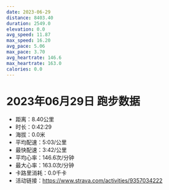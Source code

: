 ```yaml
---
date: 2023-06-29
distance: 8403.40
duration: 2549.0
elevation: 0.0
avg_speed: 11.87
max_speed: 16.20
avg_pace: 5.06
max_pace: 3.70
avg_heartrate: 146.6
max_heartrate: 163.0
calories: 0.0
---
```


# 2023年06月29日 跑步数据

- 距离：8.40公里
- 时长：0:42:29
- 海拔：0.0米
- 平均配速：5:03/公里
- 最快配速：3:42/公里
- 平均心率：146.6次/分钟
- 最大心率：163.0次/分钟
- 卡路里消耗：0.0千卡
- 活动链接：https://www.strava.com/activities/9357034222

